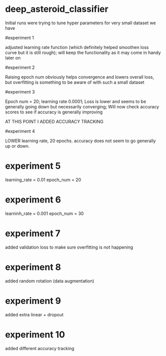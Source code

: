 # deep_asteroid_classifier

Initial runs were trying to tune hyper parameters for very small dataset we have

#experiment 1

adjusted learning rate function (which definitely helped smoothen loss curve but it is still rough); will keep the functionality as it may come in handy later on

#experiment 2

Raising epoch num obviously helps convergence and lowers overall loss, but overfitting is something to be aware of with such a small dataset

#experiment 3

Epoch num = 20; learning rate 0.0001;
Loss is lower and seems to be generally going down but necessarily converging;
Will now check accuracy scores to see if accuracy is generally improving

AT THIS POINT I ADDED ACCURACY TRACKING

#experiment 4

LOWER learning rate, 20 epochs. accuracy does not seem to go generally up or down. 

# experiment 5
learning_rate = 0.01
epoch_num = 20

# experiment 6
learninh_rate = 0.001
epoch_num = 30

# experiment 7
added validation loss to make sure overfitting is not happening

# experiment 8
added random rotation (data augmentation)

# experiment 9
added extra linear + dropout

# experiment 10
added different accuracy tracking